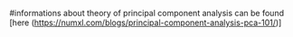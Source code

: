 #informations about theory of principal component analysis can be found [here
(https://numxl.com/blogs/principal-component-analysis-pca-101/)]


